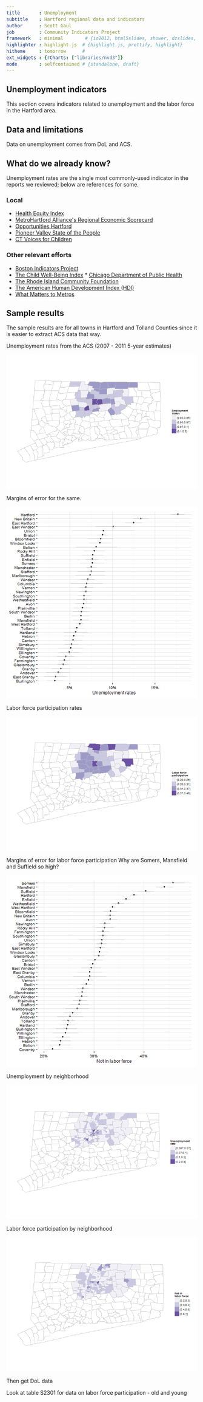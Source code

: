 ```yaml
---
title       : Unemployment
subtitle    : Hartford regional data and indicators
author      : Scott Gaul
job         : Community Indicators Project
framework   : minimal        # {io2012, html5slides, shower, dzslides, ...}
highlighter : highlight.js  # {highlight.js, prettify, highlight}
hitheme     : tomorrow      # 
ext_widgets : {rCharts: ["libraries/nvd3"]} 
mode        : selfcontained # {standalone, draft}
---
```


## Unemployment indicators

This section covers indicators related to unemployment and the labor force in the Hartford area. 

## Data and limitations

Data on unemployment comes from DoL and ACS. 

## What do we already know?

Unemployment rates are the single most commonly-used indicator in the reports we reviewed; below are references for some. 

### Local

* [Health Equity Index](http://www.cadh.org/health-equity/health-equity-index.html) 
* [MetroHartford Alliance's Regional Economic Scorecard](http://www.metrohartford.com/economic-development/regional-data) 
* [Opportunities Hartford](http://www.cahs.org/programs-opportunitieshartford.asp) 
* [Pioneer Valley State of the People](http://pvpc.org/resources/datastats/state-of-people/stateofthepeople2013.pdf) 
* [CT Voices for Children](http://www.ctvoices.org/) 

### Other relevant efforts

* [Boston Indicators Project](http://www.bostonindicators.org/) 
* [The Child Well-Being Index](http://fcd-us.org/our-work/child-well-being-index-cwi) * [Chicago Department of Public Health](https://data.cityofchicago.org/Health-Human-Services/hardship-index/792q-4jtu) 
* [The Rhode Island Community Foundation](http://www.rifoundation.org/CommunityLeadership/CommunityDashboard/tabid/1157/Default.aspx) 
* [The American Human Development Index (HDI)](http://www.measureofamerica.org/human-development/) 
* [What Matters to Metros](http://www.futurefundneo.org/whatmatters) 

## Sample results

The sample results are for all towns in Hartford and Tolland Counties since it is easier to extract ACS data that way. 

Unemployment rates from the ACS (2007 - 2011 5-year estimates)

![plot of chunk unnamed-chunk-1](assets/fig/unnamed-chunk-1.png) 


Margins of error for the same.

![plot of chunk unnamed-chunk-2](assets/fig/unnamed-chunk-2.png) 


Labor force participation rates

![plot of chunk unnamed-chunk-3](assets/fig/unnamed-chunk-3.png) 


Margins of error for labor force participation
Why are Somers, Mansfield and Suffield so high? 

![plot of chunk unnamed-chunk-4](assets/fig/unnamed-chunk-4.png) 


Unemployment by neighborhood 

![plot of chunk unnamed-chunk-5](assets/fig/unnamed-chunk-5.png) 


Labor force participation by neighborhood

![plot of chunk unnamed-chunk-6](assets/fig/unnamed-chunk-6.png) 


Then get DoL data

Look at table S2301 for data on labor force participation - old and young

